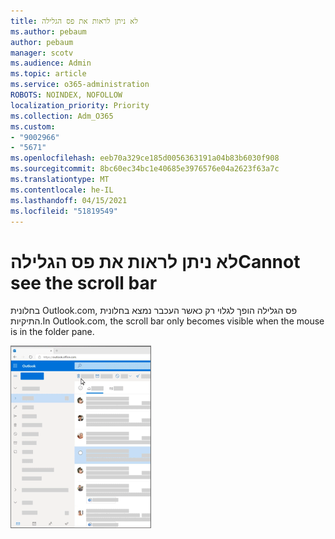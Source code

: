 ```yaml
---
title: לא ניתן לראות את פס הגלילה
ms.author: pebaum
author: pebaum
manager: scotv
ms.audience: Admin
ms.topic: article
ms.service: o365-administration
ROBOTS: NOINDEX, NOFOLLOW
localization_priority: Priority
ms.collection: Adm_O365
ms.custom:
- "9002966"
- "5671"
ms.openlocfilehash: eeb70a329ce185d0056363191a04b83b6030f908
ms.sourcegitcommit: 8bc60ec34bc1e40685e3976576e04a2623f63a7c
ms.translationtype: MT
ms.contentlocale: he-IL
ms.lasthandoff: 04/15/2021
ms.locfileid: "51819549"
---
```

# <a name="cannot-see-the-scroll-bar"></a><span data-ttu-id="f4696-102">לא ניתן לראות את פס הגלילה</span><span class="sxs-lookup"><span data-stu-id="f4696-102">Cannot see the scroll bar</span></span>

<span data-ttu-id="f4696-103">בחלונית Outlook.com, פס הגלילה הופך לגלוי רק כאשר העכבר נמצא בחלונית התיקיות.</span><span class="sxs-lookup"><span data-stu-id="f4696-103">In Outlook.com, the scroll bar only becomes visible when the mouse is in the folder pane.</span></span>

![פס גלילה של תיבת דואר נכנס של מעבר עכבר](media/16353_mouse_over_inbox_scrollbar-225x292.gif)
